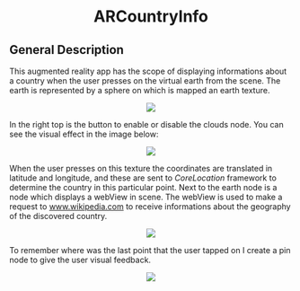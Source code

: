 <h1 align="center">ARCountryInfo</h1>

## General Description

This augmented reality app has the scope of displaying informations about a country when the user presses on the virtual earth from the scene. The earth is represented by a sphere on which is mapped an earth texture. 

<p align="center">
    <img src="Demo_gifs/earth_rotating.gif"/>
</p>

In the right top is the button to enable or disable the clouds node. You can see the visual effect in the image below:

<p align="center">
    <img src="Demo_gifs/clouds_on_off.gif"/>
</p>

When the user presses on this texture the coordinates are translated in latitude and longitude, and these are sent to *CoreLocation* framework to determine the country in this particular point. Next to the earth node is a node which displays a webView in scene. The webView is used to make a request to www.wikipedia.com to receive informations about the geography of the discovered country.

<p align="center">
    <img src="Demo_gifs/show_country.gif"/>
</p>

To remember where was the last point that the user tapped on I create a pin node to give the user visual feedback.

<p align="center">
    <img src="Demo_gifs/pinnode.gif"/>
</p>
